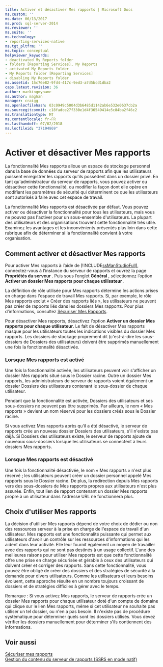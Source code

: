 ```yaml
---
title: Activer et désactiver Mes rapports | Microsoft Docs
ms.custom: ''
ms.date: 06/13/2017
ms.prod: sql-server-2014
ms.reviewer: ''
ms.suite: ''
ms.technology:
- reporting-services-native
ms.tgt_pltfrm: ''
ms.topic: conceptual
helpviewer_keywords:
- deactivated My Reports folder
- folders [Reporting Services], My Reports
- activated My Reports folder
- My Reports folder [Reporting Services]
- disabling My Reports folder
ms.assetid: 16c76e82-9fd4-417c-9ed3-a7d5bcd1dba2
caps.latest.revision: 36
author: markingmyname
ms.author: maghan
manager: craigg
ms.openlocfilehash: 03c0949c5004d3b6485d1142ab6e532e0637cb2a
ms.sourcegitcommit: c18fadce27f330e1d4f36549414e5c84ba2f46c2
ms.translationtype: MT
ms.contentlocale: fr-FR
ms.lasthandoff: 07/02/2018
ms.locfileid: "37194869"
---
```

# <a name="enable-and-disable-my-reports"></a>Activer et désactiver Mes rapports
  La fonctionnalité Mes rapports alloue un espace de stockage personnel dans la base de données du serveur de rapports afin que les utilisateurs puissent enregistrer les rapports qu'ils possèdent dans un dossier privé. En tant qu'administrateur du serveur de rapports, vous pouvez activer ou désactiver cette fonctionnalité, ou modifier la façon dont elle opère en modifiant les paramètres de sécurité qui déterminent ce que les utilisateurs sont autorisés à faire avec cet espace de travail.  
  
 La fonctionnalité Mes rapports est désactivée par défaut. Vous pouvez activer ou désactiver la fonctionnalité pour tous les utilisateurs, mais vous ne pouvez pas l'activer pour un sous-ensemble d'utilisateurs. La plupart des utilisateurs et des organisations trouvent cette fonctionnalité très utile. Examinez les avantages et les inconvénients présentés plus loin dans cette rubrique afin de déterminer si la fonctionnalité convient à votre organisation.  
  
## <a name="how-to-enable-and-disable-my-reports"></a>Comment activer et désactiver Mes rapports  
 Pour activer Mes rapports à l’aide de [!INCLUDE[ssManStudioFull](../../includes/ssmanstudiofull-md.md)], connectez-vous à l’instance du serveur de rapports et ouvrez la page **Propriétés du serveur** . Puis sous l’onglet **Général** , sélectionnez l’option **Activer un dossier Mes rapports pour chaque utilisateur** .  
  
 La définition de rôle utilisée pour Mes rapports détermine les actions prises en charge dans l'espace de travail Mes rapports. Si, par exemple, le rôle Mes rapports exclut « Créer des rapports liés », les utilisateurs ne peuvent pas créer de rapports liés dans les dossiers Mes rapports. Pour plus d’informations, consultez [Sécuriser Mes Rapports](../security/secure-my-reports.md).  
  
 Pour désactiver Mes rapports, désactivez l’option **Activer un dossier Mes rapports pour chaque utilisateur**. Le fait de désactiver Mes rapports masque pour les utilisateurs toutes les indications visibles du dossier Mes rapports. Les dossiers de stockage proprement dit (c'est-à-dire les sous-dossiers de Dossiers des utilisateurs) doivent être supprimés manuellement une fois la fonctionnalité désactivée.  
  
### <a name="when-my-reports-is-activated"></a>Lorsque Mes rapports est activé  
 Une fois la fonctionnalité activée, les utilisateurs peuvent voir s'afficher un dossier Mes rapports situé sous le Dossier racine. Outre un dossier Mes rapports, les administrateurs de serveur de rapports voient également un dossier Dossiers des utilisateurs contenant le sous-dossier de chaque utilisateur.  
  
 Pendant que la fonctionnalité est activée, Dossiers des utilisateurs et ses sous-dossiers ne peuvent pas être supprimés. Par ailleurs, le nom « Mes rapports » devient un nom réservé pour les dossiers créés sous le Dossier racine.  
  
 Si vous activez Mes rapports après qu'il a été désactivé, le serveur de rapports crée un nouveau dossier Dossiers des utilisateurs, s'il n'existe pas déjà. Si Dossiers des utilisateurs existe, le serveur de rapports ajoute de nouveaux sous-dossiers lorsque les utilisateurs se connectent à leurs dossiers Mes rapports.  
  
### <a name="when-my-reports-is-deactivated"></a>Lorsque Mes rapports est désactivé  
 Une fois la fonctionnalité désactivée, le nom « Mes rapports » n'est plus réservé ; les utilisateurs peuvent créer un dossier personnel appelé Mes rapports sous le Dossier racine. De plus, la redirection depuis Mes rapports vers des sous-dossiers de Mes rapports propres aux utilisateurs n'est plus assurée. Enfin, tout lien de rapport contenant un dossier Mes rapports propre à un utilisateur dans l'adresse URL ne fonctionnera plus.  
  
## <a name="choosing-to-use-my-reports"></a>Choix d'utiliser Mes rapports  
 La décision d'utiliser Mes rapports dépend de votre choix de dédier ou non des ressources serveur à la prise en charge de l'espace de travail d'un utilisateur. Mes rapports est une fonctionnalité puissante qui permet aux utilisateurs d'avoir un contrôle sur les ressources d'informations qui les aident dans leur activité. Elle leur fournit également un moyen de travailler avec des rapports qui ne sont pas destinés à un usage collectif. L'une des meilleures raisons pour utiliser Mes rapports est que cette fonctionnalité offre une prise en charge sécurisée et gérable à ceux des utilisateurs qui doivent créer et corriger des rapports. Sans cette fonctionnalité, vous pouvez être obligé de créer des dossiers et des stratégies de sécurité à la demande pour divers utilisateurs. Comme les utilisateurs et leurs besoins évoluent, cette approche résulte en un nombre toujours croissant de dossiers et de stratégies difficiles à gérer avec le temps.  
  
 Remarque : Si vous activez Mes rapports, le serveur de rapports crée un dossier Mes rapports pour chaque utilisateur doté d'un compte de domaine qui clique sur le lien Mes rapports, même si cet utilisateur ne souhaite pas utiliser un tel dossier, ou n'en a pas besoin. Il n'existe pas de procédure systématique pour déterminer quels sont les dossiers utilisés. Vous devez vérifier les dossiers manuellement pour déterminer s'ils contiennent des informations.  
  
## <a name="see-also"></a>Voir aussi  
 [Sécuriser mes rapports](../security/secure-my-reports.md)   
 [Gestion du contenu du serveur de rapports &#40;SSRS en mode natif&#41;](report-server-content-management-ssrs-native-mode.md)  
  
  
